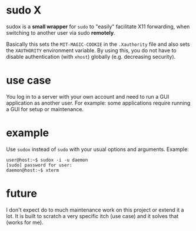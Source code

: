 # sudo X

sudox is a **small wrapper** for `sudo` to "easily" facilitate X11 forwarding, when switching to another user via sudo **remotely**. 

Basically this sets the `MIT-MAGIC-COOKIE` in the `.Xauthority` file and also sets the `XAUTHORITY` environment variable. By using this, you do not have to disable authentication (with `xhost`) globally (e.g. decreasing security).


# use case

You log in to a server with your own account and need to run a GUI application as another user. For example: some applications require running a GUI for setup or maintenance.


# example

Use `sudox` instead of `sudo` with your usual options and arguments. Example:

```
user@host:~$ sudox -i -u daemon
[sudo] password for user:
daemon@host:~$ xterm
```


# future

I don't expect do to much maintenance work on this project or extend it a lot. It is built to scratch a very specific itch (use case) and it solves that (works for me).
